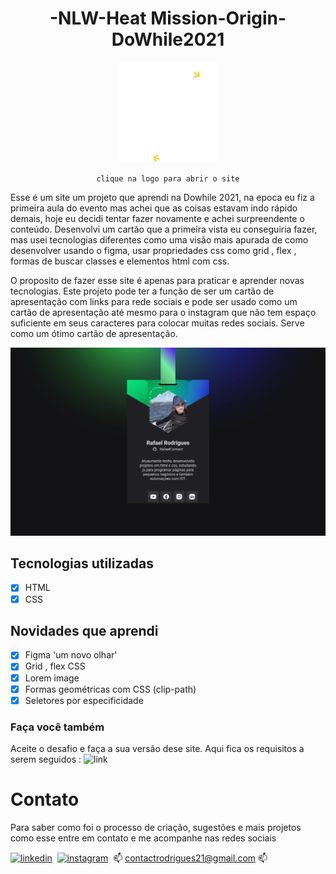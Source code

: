 <div align="center">
  
# -NLW-Heat Mission-Origin-DoWhile2021

[![rocketseat](https://github.com/RafaelContact/-NLW-Heat---Mission-Origin-DoWhile2021/blob/master/images/build%20(1).svg)](https://rafaelcontact.github.io/-NLW-Heat---Mission-Origin-DoWhile2021/)
  
`clique na logo para abrir o site`  
  
</div>

Esse é um site um projeto que aprendi na Dowhile 2021, na epoca eu fiz a primeira aula do evento mas achei que as coisas estavam indo rápido demais, hoje eu decidi tentar fazer novamente e achei surpreendente o conteúdo. 
Desenvolvi um cartão que a primeira vista eu conseguiria fazer, mas usei tecnologias diferentes como uma visão mais apurada de como desenvolver usando o figma, usar propriedades css como grid , flex , formas de buscar classes e elementos html com css.


O proposito de fazer esse site é apenas para praticar e aprender novas tecnologias. 
Este projeto pode ter a função de ser um cartão de apresentação com links para rede sociais e pode ser usado como um cartão de apresentação até mesmo para o instagram que não tem espaço suficiente em seus caracteres para colocar muitas redes sociais.
Serve como um ótimo cartão de apresentação.

![site](https://github.com/RafaelContact/-NLW-Heat---Mission-Origin-DoWhile2021/blob/master/images/crachadesktop.png)

## Tecnologias utilizadas
- [x] HTML
- [x] CSS

## Novidades que aprendi
- [x] Figma 'um novo olhar'
- [x] Grid , flex CSS
- [x] Lorem image
- [x] Formas geométricas com CSS (clip-path)
- [x] Seletores por especificidade

### Faça você também 

Aceite o desafio e faça a sua versão dese site. Aqui fica os requisitos a serem seguidos : ![link](https://app.rocketseat.com.br/node/mission-origin-heat/lesson/stage-1)

# Contato 
Para saber como foi o processo de criação, sugestões e mais projetos como esse entre em contato e me acompanhe nas redes sociais

[![linkedin](https://img.shields.io/badge/LinkedIn-0077B5?style=for-the-badge&logo=linkedin&logoColor=white)](https://www.linkedin.com/in/rafael-rodrigues-1b2981129/)&nbsp;
[![instagram](https://img.shields.io/badge/Instagram-E4405F?style=for-the-badge&logo=instagram&logoColor=white)](https://www.instagram.com/rafinhadev/)&nbsp; 📫
[contactrodrigues21@gmail.com](mailto:contactrodrigues21@gmail.com) 📫
